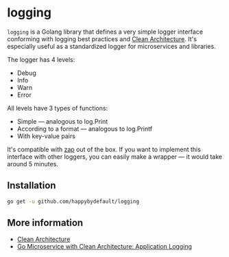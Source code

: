# logging

`logging` is a Golang library that defines a very simple logger interface conforming with logging best practices and
[Clean Architecture](https://blog.cleancoder.com/uncle-bob/2012/08/13/the-clean-architecture.html). It's especially
useful as a standardized logger for microservices and libraries.

The logger has 4 levels:

- Debug
- Info
- Warn
- Error

All levels have 3 types of functions:

- Simple — analogous to log.Print
- According to a format — analogous to log.Printf
- With key-value pairs

It's compatible with [zap](https://github.com/uber-go/zap) out of the box. If you want to implement this interface with
other loggers, you can easily make a wrapper — it would take around 5 minutes.

## Installation

```sh
go get -u github.com/happybydefault/logging
```

## More information

- [Clean Architecture](https://blog.cleancoder.com/uncle-bob/2012/08/13/the-clean-architecture.html)
- [Go Microservice with Clean Architecture: Application Logging](https://medium.com/@jfeng45/go-microservice-with-clean-architecture-application-logging-b43dc5839bce)
